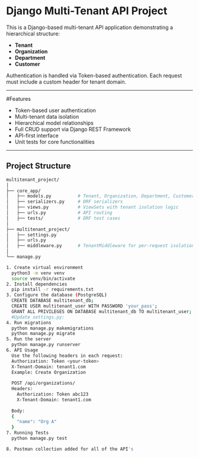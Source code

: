 # Django Multi-Tenant API Project

This is a Django-based multi-tenant API application demonstrating a hierarchical structure:
- **Tenant**
- **Organization**
- **Department**
- **Customer**

Authentication is handled via Token-based authentication. Each request must include a custom header for tenant domain.

---

#Features

- Token-based user authentication
- Multi-tenant data isolation
- Hierarchical model relationships
- Full CRUD support via Django REST Framework
- API-first interface
- Unit tests for core functionalities

---

## Project Structure

```bash
multitenant_project/
│
├── core_app/
│   ├── models.py          # Tenant, Organization, Department, Customer models
│   ├── serializers.py     # DRF serializers
│   ├── views.py           # ViewSets with tenant isolation logic
│   ├── urls.py            # API routing
│   ├── tests/             # DRF test cases
│
├── multitenant_project/
│   ├── settings.py
│   ├── urls.py
│   ├── middleware.py      # TenantMiddleware for per-request isolation
│
└── manage.py

1. Create virtual environment
  python3 -m venv venv
  source venv/bin/activate
2. Install dependencies
  pip install -r requirements.txt
3. Configure the database (PostgreSQL)
  CREATE DATABASE multitenant_db;
  CREATE USER multitenant_user WITH PASSWORD 'your_pass';
  GRANT ALL PRIVILEGES ON DATABASE multitenant_db TO multitenant_user;
  #Update settings.py:
4. Run migrations
  python manage.py makemigrations
  python manage.py migrate
5. Run the server
  python manage.py runserver
6. API Usage
  Use the following headers in each request:
  Authorization: Token <your-token>
  X-Tenant-Domain: tenant1.com
  Example: Create Organization
  
  POST /api/organizations/
  Headers:
    Authorization: Token abc123
    X-Tenant-Domain: tenant1.com
  
  Body:
  {
    "name": "Org A"
  }
7. Running Tests
  python manage.py test

8. Postman collection added for all of the API's